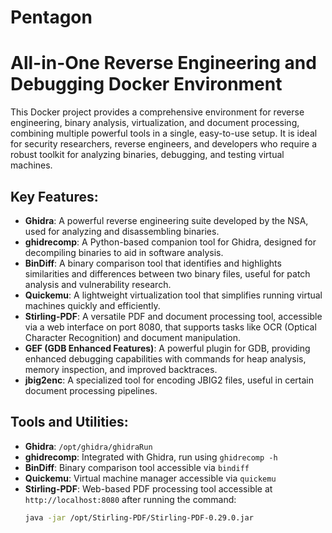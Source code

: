 # Pentagon

# All-in-One Reverse Engineering and Debugging Docker Environment

This Docker project provides a comprehensive environment for reverse engineering, binary analysis, virtualization, and document processing, combining multiple powerful tools in a single, easy-to-use setup. It is ideal for security researchers, reverse engineers, and developers who require a robust toolkit for analyzing binaries, debugging, and testing virtual machines.

## Key Features:
- **Ghidra**: A powerful reverse engineering suite developed by the NSA, used for analyzing and disassembling binaries.
- **ghidrecomp**: A Python-based companion tool for Ghidra, designed for decompiling binaries to aid in software analysis.
- **BinDiff**: A binary comparison tool that identifies and highlights similarities and differences between two binary files, useful for patch analysis and vulnerability research.
- **Quickemu**: A lightweight virtualization tool that simplifies running virtual machines quickly and efficiently.
- **Stirling-PDF**: A versatile PDF and document processing tool, accessible via a web interface on port 8080, that supports tasks like OCR (Optical Character Recognition) and document manipulation.
- **GEF (GDB Enhanced Features)**: A powerful plugin for GDB, providing enhanced debugging capabilities with commands for heap analysis, memory inspection, and improved backtraces.
- **jbig2enc**: A specialized tool for encoding JBIG2 files, useful in certain document processing pipelines.

## Tools and Utilities:
- **Ghidra**: `/opt/ghidra/ghidraRun`
- **ghidrecomp**: Integrated with Ghidra, run using `ghidrecomp -h`
- **BinDiff**: Binary comparison tool accessible via `bindiff`
- **Quickemu**: Virtual machine manager accessible via `quickemu`
- **Stirling-PDF**: Web-based PDF processing tool accessible at `http://localhost:8080` after running the command:
  ```bash
  java -jar /opt/Stirling-PDF/Stirling-PDF-0.29.0.jar
